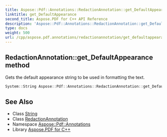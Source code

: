 ```yaml
---
title: Aspose::Pdf::Annotations::RedactionAnnotation::get_DefaultAppearance method
linktitle: get_DefaultAppearance
second_title: Aspose.PDF for C++ API Reference
description: 'Aspose::Pdf::Annotations::RedactionAnnotation::get_DefaultAppearance method. Gets the default appearance string to be used in formatting the text in C++.'
type: docs
weight: 500
url: /cpp/aspose.pdf.annotations/redactionannotation/get_defaultappearance/
---
```

## RedactionAnnotation::get_DefaultAppearance method


Gets the default appearance string to be used in formatting the text.

```cpp
System::String Aspose::Pdf::Annotations::RedactionAnnotation::get_DefaultAppearance()
```

## See Also

* Class [String](../../../system/string/)
* Class [RedactionAnnotation](../)
* Namespace [Aspose::Pdf::Annotations](../../)
* Library [Aspose.PDF for C++](../../../)
